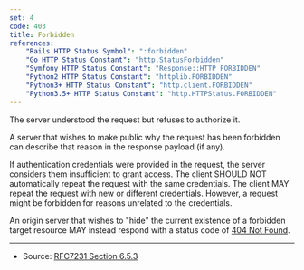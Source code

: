 ```yaml
---
set: 4
code: 403
title: Forbidden
references:
    "Rails HTTP Status Symbol": ":forbidden"
    "Go HTTP Status Constant": "http.StatusForbidden"
    "Symfony HTTP Status Constant": "Response::HTTP_FORBIDDEN"
    "Python2 HTTP Status Constant": "httplib.FORBIDDEN"
    "Python3+ HTTP Status Constant": "http.client.FORBIDDEN"
    "Python3.5+ HTTP Status Constant": "http.HTTPStatus.FORBIDDEN"
---
```


The server understood the request but refuses to authorize it.

A server that wishes to make public why the request has been forbidden
can describe that reason in the response payload (if any).

If authentication credentials were provided in the request, the server
considers them insufficient to grant access. The client SHOULD NOT
automatically repeat the request with the same credentials. The client
MAY repeat the request with new or different credentials. However, a
request might be forbidden for reasons unrelated to the credentials.

An origin server that wishes to "hide" the current existence of a
forbidden target resource MAY instead respond with a status code of
[404 Not Found](/404).

---

* Source: [RFC7231 Section 6.5.3][1]

[1]: <http://tools.ietf.org/html/rfc7231#section-6.5.3>
